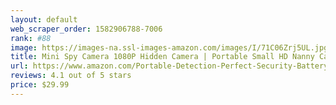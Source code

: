 ```yaml
---
layout: default 
﻿web_scraper_order: 1582906788-7006
rank: #88
image: https://images-na.ssl-images-amazon.com/images/I/71C06Zrj5UL.jpg
title: Mini Spy Camera 1080P Hidden Camera | Portable Small HD Nanny Cam with Night Vision and…
url: https://www.amazon.com/Portable-Detection-Perfect-Security-Battery/dp/B07X1YLC2L/ref=zg_mw_photo_88?_encoding=UTF8&psc=1&refRID=QT7YX3MAVBS9YT2R1GA7
reviews: 4.1 out of 5 stars
price: $29.99 
---
```

